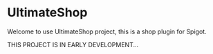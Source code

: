 # UltimateShop

Welcome to use UltimateShop project, this is a shop plugin for Spigot.

THIS PROJECT IS IN EARLY DEVELOPMENT...
